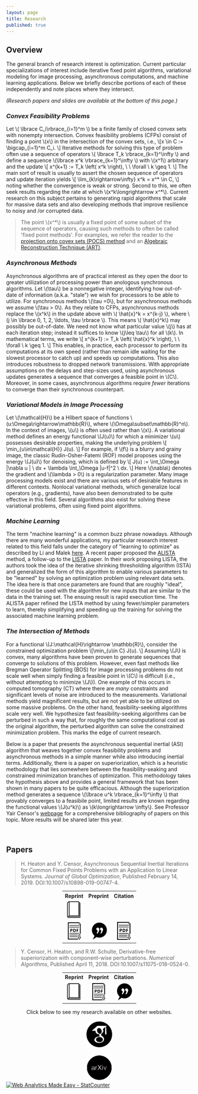 ```yaml
---
layout: page
title: Research
published: true
---
```

## Overview ##
  The general branch of research interest is optimization. 
  Current particular specializations of interest include iterative fixed point algorithms, variational modeling for image processing, asynchronous computations, and machine learning applications. Below we briefly describe portions of each of these independently and note places where they intersect. 
  
_(Research papers and slides are available at the bottom of this page.)_

### *Convex Feasibility Problems* ###
Let \\( \lbrace C_i\rbrace_{i=1}^m \\) be a finite family of closed convex sets with nonempty intersection.  Convex feasibility problems (CFPs) consist of finding a point \\(x\\) in the intersection of the convex sets, i.e.,
  \\[x \in C := \bigcap_{i=1}^m C_i. \\]
Iterative methods for solving this type of problem often use a sequence of operators \\( \lbrace T_k \rbrace_{k=1}^\infty \\) and define a sequence \\(\lbrace x^k \rbrace_{k=1}^\infty \\) with \\(x^1\\) arbitrary and the update
 \\[ x^{k+1} := T_k \left( x^k \right), \ \ \forall \ k \geq 1. \\]
The main sort of result is usually to assert the chosen sequence of operators and update iteration yields
\\[ \lim_{k\rightarrow\infty} x^k = x^* \in C, \\]
noting whether the convergence is weak or strong. Second to this, we often seek results regarding the rate at which \\(x^k\longrightarrow x^*\\). Current research on this subject pertains to generating rapid algorithms that scale for massive data sets and also developing methods that improve resilience to noisy and /or corrupted data.

> The point \\(x^*\\) is usually a fixed point of some subset of the sequence of operators, causing such methods to often be called 'fixed point methods'. For examples, we refer the reader to the [projection onto covex sets (POCS) method](https://en.wikipedia.org/wiki/Projections_onto_convex_sets) and an [Algebraic Reconstruction Technique (ART)](https://en.wikipedia.org/wiki/Algebraic_reconstruction_technique).
  
### *Asynchronous Methods* ###
Asynchronous algorithms are of practical interest as they open the door to greater utilization of processing power than anologous synchronous algorithms. Let \\(\tau\\) be a nonnegative integer, identifying how out-of-date of information (a.k.a. "stale")  we wish for processors to be able to utilize. For synchronous methods \\(\tau =0\\), but for asynchronous methods we assume \\(\tau > 0\\). As they relate to CFPs, asynchronous methods replace the \\(x^k\\) in the update above with \\( \hat{x}^k = x^{k-j} \\),  where \\(j \in \lbrace 0, 1, 2, \ldots, \tau \rbrace \\). This means \\( \hat{x}^k\\) may possibly be out-of-date. We need not know what particular value \\(j\\) has at each iteration step; instead it suffices to know \\(j\leq \tau\\) for all \\(k\\). In mathematical terms, we write
 \\[ x^{k+1} := T_k \left( \hat{x}^k \right), \ \ \forall \ k \geq 1. \\]
This enables, in practice, each processor to perform its computations at its own speed (rather than remain idle waiting for the slowest processor to catch up) and speeds up computations. This also introduces robustness to dropped network transmissions. With appropriate assumptions on the delays and step-sizes used, using asynchronous updates generates a sequence that converges a feasible point in \\(C\\). Moreover, in some cases, asynchronous algorithms require _fewer_ iterations to converge than their synchronous counterpart.

### *Variational Models in Image Processing* ###
Let \\(\mathcal{H}\\) be a Hilbert space of functions  \\(u:\Omega\rightarrow\mathbb{R}\\), where \\(\Omega\subset\mathbb{R}^n\\). In the context of images, \\(u\\) is often used rather than \\(x\\). A variational method defines an energy functional \\(J(u)\\) for which a minimizer \\(u\\) possesses desirable properties, making the underlying problem
\\[ \min_{u\in\mathcal{H}} J(u). \\]
For example, if \\(f\\) is a blurry and grainy image, the classic Rudin-Osher-Fatemi (ROF) model proposes using the energy  \\(J(u)\\) for denoising, which is defined by
  \\[ J(u) := \int_\Omega |\nabla u | \ dx + \lambda \int_\Omega |u-f|^2 \ dx. \\] 
Here \\(\nabla\\) denotes the gradient and \\(\lambda > 0\\) is a regularization parameter. Many image processing models exist and there are various sets of desirable features in different contexts. Nonlocal variational methods, which generalize local operators (e.g., gradients), have also been demonstrated to be quite effective in this field. Several algorithms also exist for solving these variational problems, often using fixed point algorithms.

### *Machine Learning* ###
The term "machine learning" is a common buzz phrase nowadays. Although there are many wonderful applications, my particular research interest related to this field falls under the category of "learning to optimize" as described by Li and Malek [here](https://arxiv.org/pdf/1606.01885.pdf). A recent paper proposed the [ALISTA](https://openreview.net/pdf?id=B1lnzn0ctQ) method, a follow-up to the [LISTA](https://dlnext.acm.org/doi/abs/10.5555/3104322.3104374) paper. In their work proposing LISTA, the authors took the idea of the iterative shrinking thresholding algorithm (ISTA) and generalized the form of this algorithm to enable various parameters to be "learned" by solving an optimization problem using relevant data sets. The idea here is that once parameters are found that are roughly "ideal", these could be used with the algorithm for new inputs that are similar to the data in the training set. The ensuing result is rapid execution time. The ALISTA paper refined the LISTA method by using fewer/simpler parameters to learn, thereby simplifying and speeding up the training for solving the associated machine learning problem.

### *The Intersection of Methods* ###
For a functional \\(J:\mathcal{H}\rightarrow \mathbb{R}\\), consider the constrained optimization problem
\\[\min_{u\in C} J(u). \\]
Assuming \\(J\\) is convex, many algorithms have been proven to generate sequences that converge to solutions of this problem. However, even fast methods like Bregman Operator Splitting (BOS) for image processing problems do not scale well when simply finding a feasible point in \\(C\\) is difficult (i.e., without attempting to minimize \\(J\\)). One example of this occurs in computed tomography (CT) where there are _many_ constraints and significant levels of noise are introduced to the measurements. Variational methods yield magnificent results, but are not yet able to be utilized on some massive problems. On the other hand, feasibility-seeking algorithms scale very well. We hypothesize fast feasibility-seeking algorithms can be perturbed in such a way that, for roughly the same computational cost as the original algorithm, the perturbed algorithm can solve the constrained minimization problem. This marks the edge of current research. 

Below is a paper that presents the asynchronous sequential inertial (ASI) algorithm that weaves together convex feasibility problems and asynchronous methods in a simple manner while also introducing inertial terms. Additionally, there is a paper on superiorization, which is a heuristic methodology that lies somewhere between the feasibility-seaking and constrained minimization branches of optimization. This methodology takes the hypothesis above and provides a general framework that has been shown in many papers to be quite efficacious. Although the superiorization method generates a sequence \\(\lbrace u^k \rbrace_{k=1}^\infty \\) that provably converges to a feasibile point, limited results are known regarding the functional values \\(J(u^k)\\) as \\(k\longrightarrow \infty\\). See Professor Yair Censor's [webpage](http://math.haifa.ac.il/YAIR/bib-superiorization-censor.html) for a comprehensive bibliography of papers on this topic. More results will be shared later this year.
 
 
<div class = "featured">
  <!-- This snippet gives a break in sections -->
  <br />
</div>
 

## Papers ##

> H. Heaton and Y. Censor, Asynchronous Sequential Inertial Iterations for Common Fixed Points Problems with an Application to Linear Systems. _Journal of Global Optimization_, Published February 14, 2019. DOI:10.1007/s10898-019-00747-4.

<div class = "featured">
  <center>
  <table style="width: 200px">
    <tr>
      <th align="center">Reprint</th>
      <th align="center">Preprint</th>
      <th align="center">Citation</th>
      <th align="center">Code</th>
    </tr>
      <td align="center" width = "25%">
        <div class="brightness">
          <a href="https://rdcu.be/bmTXV"><img src="/public/images/reprint-icon2.png" alt="reprint" class="image" style="width:48px">
          </a> 
        </div>
      </td>          
    <tr>
      <td align="center" width = "25%">
        <div class="brightness">
          <a href="/public/papers/2019-01-23-ASI-arXiv-Preprint.pdf"><img src="/public/images/preprint-icon2.png" alt="preprint" class="image" style="width:48px">
          </a> 
        </div>
      </td>
      <td align="center" width = "25%">
        <div class="brightness">
          <a href="/public/citations/2018-ASI.bib"><img src="/public/images/cite-icon4.png" alt="bib-file" class="image" style="width:50px">
          </a> 
        </div>
      </td>  
      <td align="center" width = "25%">
        <div class="brightness">
          <a href="/public/papers/2018-12-13-Heaton-ASI-Talk-Handout.pdf"><img src="/public/images/preprint-icon2.png" alt="code" class="image" style="width:50px">
          </a>
        </div>
  	  </td>
    </tr>
  </table>
  </center>
</div> 


> Y. Censor, H. Heaton, and R.W. Schulte, Derivative-free superiorization with component-wise perturbations. _Numerical Algorithms_, Published April 11, 2018. DOI:10.1007/s11075-018-0524-0.

<div class = "featured">
  <center>
  <table style="width: 200px">
    <tr>
      <th align="center">Reprint</th>
      <th align="center">Preprint</th>
      <th align="center">Citation</th>
      <th align="center">Code</th>
    </tr>
    <tr>
      <td align="center" width = "25%">
        <div class="brightness">
          <a href="https://rdcu.be/LjcS"><img src="/public/images/reprint-icon2.png" alt="reprint" class="image" style="width:48px">
          </a> 
        </div>
      </td>      
      <td align="center" width = "25%">
        <div class="brightness">
          <a href="/public/papers/2018-03-28-Der-Free-Sup-Preprint.pdf"><img src="/public/images/preprint-icon2.png" alt="preprint" class="image" style="width:48px">
          </a> 
        </div>
      </td>
      <td align="center" width = "25%">
        <div class="brightness">
          <a href="/public/bib-files/2018-Der-Free-Sup.bib"><img src="/public/images/cite-icon4.png" alt="bib-file" class="image" style="width:50px">
          </a> 
        </div>
      </td>  
      <td align="center" width = "25%">
        <div class="brightness">
          <a href="/public/code/2018-Der-Free-Sup.zip"><img src="/public/images/code-icon.png" alt="code" class="image" style="width:50px">
          </a>
        </div>
  	  </td>
    </tr>
  </table>
  </center>
</div>

<div class = "featured">
  <center>
    Click below to see my research available on other websites. <br /> <br />
        <div class="brightness">
          <a href="https://scholar.google.com/citations?user=blvaFx4AAAAJ&hl=en"><img src="/public/images/google-scholar-icon.png" alt="google-scholar" class="image" style="width:70px">
          </a>
        </div>
        <b style="word-space:2em">&nbsp;&nbsp;</b>
        <div class="brightness">
          <a href="https://arxiv.org/search/?query=howard+heaton&searchtype=all&source=header"><img src="/public/images/arXiv-icon.png" alt="arXiv" class="image" style="width:70px">
          </a>
       </div>  
  </center>
  <!-- Start of StatCounter Code for Default Guide -->
  <script type="text/javascript">
  var sc_project=11458818; 
  var sc_invisible=0; 
  var sc_security="c3a494a0"; 
  var scJsHost = (("https:" == document.location.protocol) ?
  "https://secure." : "http://www.");
  document.write("<sc"+"ript type='text/javascript' src='" + scJsHost+
  "statcounter.com/counter/counter.js'></"+"script>");
  </script>
  <noscript><div class="statcounter"><a title="Web Analytics Made Easy -
  StatCounter" href="http://statcounter.com/" target="_blank"><img
  class="statcounter" src="//c.statcounter.com/11458818/0/c3a494a0/0/"
  alt="Web Analytics Made Easy - StatCounter"></a></div></noscript>
  <!-- End of StatCounter Code for Default Guide -->  
</div>
